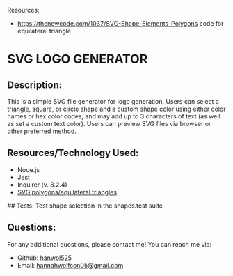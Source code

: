 Resources:
- https://thenewcode.com/1037/SVG-Shape-Elements-Polygons code for equilateral triangle

# SVG LOGO GENERATOR

## Description:
This is a simple SVG file generator for logo generation. Users can select a triangle, square, or circle shape and a custom shape color using either color names or hex color codes, and may add up to 3 characters of text (as well as set a custom text color). Users can preview SVG files via browser or other preferred method.

## Resources/Technology Used:
<ul>
  <li> Node.js
  <li> Jest
  <li> Inquirer (v. 8.2.4)
  <li><a href="https://thenewcode.com/1037/SVG-Shape-Elements-Polygons">SVG polygons/equilateral triangles</a>
  
</ul>
## Tests:
  Test shape selection in the shapes.test suite
  
## Questions:
  For any additional questions, please contact me! You can reach me via:
  <ul>
    <li> Github: <a href="https://github.com/hanwol525">hanwol525</a>
    <li> Email: <a href="mailto:hannahwolfson05@gmail.com">hannahwolfson05@gmail.com</a>
  </ul>
